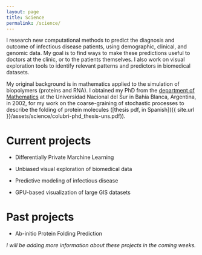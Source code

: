 ```yaml
---
layout: page
title: Science
permalink: /science/
---
```


I research new computational methods to predict the diagnosis and outcome of infectious disease patients, using demographic, clinical, and genomic data. My goal is to find ways to make these predictions useful to doctors at the clinic, or to the patients themselves. I also work on visual exploration tools to identify relevant patterns and predictors in  biomedical datasets.

My original background is in mathematics applied to the simulation of biopolymers (proteins and RNA). I obtained my PhD from the [department of Mathematics](http://www.matematica.uns.edu.ar/default.php) at the Universidad Nacional del Sur in Bahía Blanca, Argentina, in 2002, for my work on the coarse-graining of stochastic processes to describe the folding of protein molecules ([thesis pdf, in Spanish]({{ site.url }}/assets/science/colubri-phd_thesis-uns.pdf)).


Current projects
================

* Differentially Private Marchine Learning

* Unbiased visual exploration of biomedical data 

* Predictive modeling of infectious disease

* GPU-based visualization of large GIS datasets

Past projects
=============

* Ab-initio Protein Folding Prediction

_I will be adding more information about these projects in the coming weeks._